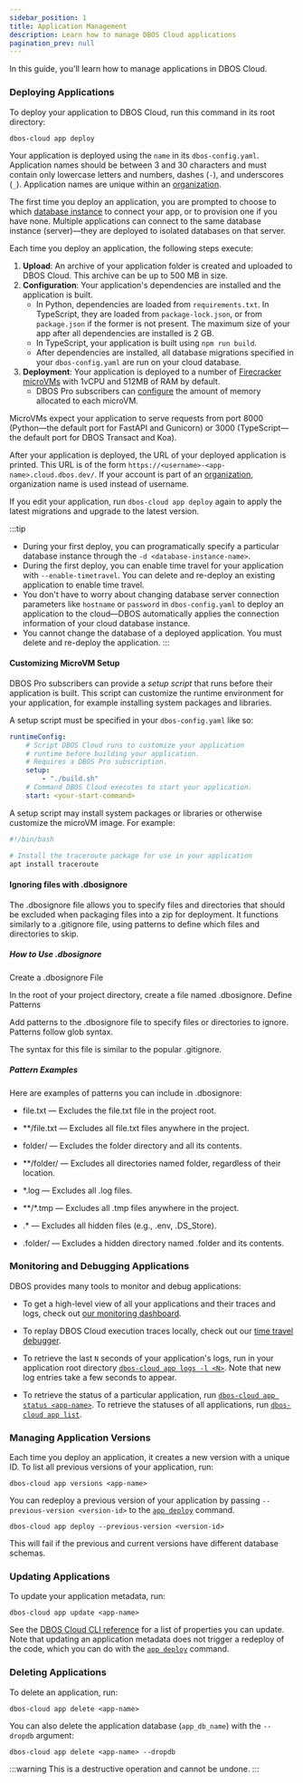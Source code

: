 ```yaml
---
sidebar_position: 1
title: Application Management
description: Learn how to manage DBOS Cloud applications
pagination_prev: null
---
```


In this guide, you'll learn how to manage applications in DBOS Cloud.


### Deploying Applications

To deploy your application to DBOS Cloud, run this command in its root directory:

```shell
dbos-cloud app deploy
```

Your application is deployed using the `name` in its `dbos-config.yaml`.
Application names should be between 3 and 30 characters and must contain only lowercase letters and numbers, dashes (`-`), and underscores (`_`). Application names are unique within an [organization](account-management#organization-management).

The first time you deploy an application, you are prompted to choose to which [database instance](../cloud-tutorials/database-management.md) to connect your app, or to provision one if you have none.
Multiple applications can connect to the same database instance (server)&mdash;they are deployed to isolated databases on that server.

Each time you deploy an application, the following steps execute:

1. **Upload**: An archive of your application folder is created and uploaded to DBOS Cloud. This archive can be up to 500 MB in size.
2. **Configuration**: Your application's dependencies are installed and the application is built.
    - In Python, dependencies are loaded from `requirements.txt`. In TypeScript, they are loaded from `package-lock.json`, or from `package.json` if the former is not present. The maximum size of your app after all dependencies are installed is 2 GB.
    - In TypeScript, your application is built using `npm run build`.
    - After dependencies are installed, all database migrations specified in your `dbos-config.yaml` are run on your cloud database.
3. **Deployment**: Your application is deployed to a number of [Firecracker microVMs](https://firecracker-microvm.github.io/) with 1vCPU and 512MB of RAM by default.
    - DBOS Pro subscribers can [configure](../cloud-tutorials/cloud-cli#dbos-cloud-app-update) the amount of memory allocated to each microVM.

MicroVMs expect your application to serve requests from port 8000 (Python&mdash;the default port for FastAPI and Gunicorn) or 3000 (TypeScript&mdash;the default port for DBOS Transact and Koa).

After your application is deployed, the URL of your deployed application is printed.
This URL is of the form `https://<username>-<app-name>.cloud.dbos.dev/`.
If your account is part of an [organization](./account-management.md#organization-management), organization name is used instead of username.

If you edit your application, run `dbos-cloud app deploy` again to apply the latest migrations and upgrade to the latest version.

:::tip
* During your first deploy, you can programatically specify a particular database instance through the `-d <database-instance-name>`.
* During the first deploy, you can enable time travel for your application with `--enable-timetravel`. You can delete and re-deploy an existing application to enable time travel.
* You don't have to worry about changing database server connection parameters like `hostname` or `password` in `dbos-config.yaml` to deploy an application to the cloud&#8212;DBOS automatically applies the connection information of your cloud database instance.
* You cannot change the database of a deployed application. You must delete and re-deploy the application.
:::

#### Customizing MicroVM Setup

DBOS Pro subscribers can provide a _setup script_ that runs before their application is built.
This script can customize the runtime environment for your application, for example installing system packages and libraries.

A setup script must be specified in your `dbos-config.yaml` like so:

```yaml title="dbos-config.yaml"
runtimeConfig:
    # Script DBOS Cloud runs to customize your application
    # runtime before building your application.
    # Requires a DBOS Pro subscription.
    setup:
        - "./build.sh"
    # Command DBOS Cloud executes to start your application.
    start: <your-start-command>
```

A setup script may install system packages or libraries or otherwise customize the microVM image. For example:

```python title="build.sh"
#!/bin/bash

# Install the traceroute package for use in your application
apt install traceroute
```

#### Ignoring files with .dbosignore

The .dbosignore file allows you to specify files and directories that should be excluded when packaging files into a zip for deployment. It functions similarly to a .gitignore file, using patterns to define which files and directories to skip.

##### How to Use .dbosignore

Create a .dbosignore File

In the root of your project directory, create a file named .dbosignore.
Define Patterns

Add patterns to the .dbosignore file to specify files or directories to ignore.
Patterns follow glob syntax.

The syntax for this file is similar to the popular .gitignore.

##### Pattern Examples

Here are examples of patterns you can include in .dbosignore:

- file.txt — Excludes the file.txt file in the project root.

- **/file.txt — Excludes all file.txt files anywhere in the project.

- folder/ — Excludes the folder directory and all its contents.

- **/folder/ — Excludes all directories named folder, regardless of their location.

- *.log — Excludes all .log files.

- **/*.tmp — Excludes all .tmp files anywhere in the project.

- .* — Excludes all hidden files (e.g., .env, .DS_Store).

- .folder/ — Excludes a hidden directory named .folder and its contents.


### Monitoring and Debugging Applications

DBOS provides many tools to monitor and debug applications:

- To get a high-level view of all your applications and their traces and logs, check out [our monitoring dashboard](./monitoring-dashboard).

- To replay DBOS Cloud execution traces locally, check out our [time travel debugger](./timetravel-debugging).

- To retrieve the last `N` seconds of your application's logs, run in your application root directory [`dbos-cloud app logs -l <N>`](../cloud-tutorials/cloud-cli.md#dbos-cloud-app-logs). Note that new log entries take a few seconds to appear.

- To retrieve the status of a particular application, run [`dbos-cloud app status <app-name>`](../cloud-tutorials/cloud-cli.md#dbos-cloud-app-status). To retrieve the statuses of all applications, run [`dbos-cloud app list`](../cloud-tutorials/cloud-cli.md#dbos-cloud-app-list).

### Managing Application Versions

Each time you deploy an application, it creates a new version with a unique ID.
To list all previous versions of your application, run:

```
dbos-cloud app versions <app-name>
```

You can redeploy a previous version of your application by passing `--previous-version <version-id>` to the [`app deploy`](../cloud-tutorials/cloud-cli.md#dbos-cloud-app-deploy) command.

```shell
dbos-cloud app deploy --previous-version <version-id>
```

This will fail if the previous and current versions have different database schemas.

### Updating Applications

To update your application metadata, run:

```shell
dbos-cloud app update <app-name>
```

See the [DBOS Cloud CLI reference](../cloud-tutorials/cloud-cli.md#dbos-cloud-app-update) for a list of properties you can update. Note that updating an application metadata does not trigger a redeploy of the code, which you can do with the [`app deploy`](../cloud-tutorials/cloud-cli.md#dbos-cloud-app-deploy) command.

### Deleting Applications

To delete an application, run:

```shell
dbos-cloud app delete <app-name>
```

You can also delete the application database (`app_db_name`) with the `--dropdb` argument:

```shell
dbos-cloud app delete <app-name> --dropdb
```


:::warning
This is a destructive operation and cannot be undone.
:::
